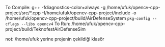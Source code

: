 To Compile: g++ -fdiagnostics-color=always -g /home/ufuk/opencv-cpp-project/src/*.cpp -I/home/ufuk/opencv-cpp-project/include -o /home/ufuk/opencv-cpp-project/build/AirDefenseSystem `pkg-config --cflags --libs opencv4`
To Run: /home/ufuk/opencv-cpp-project/build/TeknofestAirDefenseSim

not: /home/ufuk yerine projenin çekildiği klasör
